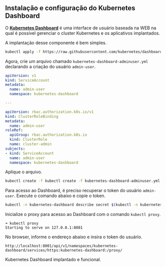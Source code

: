 ## Instalação e configuração do Kubernetes Dashboard

O [**Kubernetes Dashboard**](https://kubernetes.io/docs/tasks/access-application-cluster/web-ui-dashboard/) é uma interface de usuário baseada na WEB na qual é possível gerenciar o cluster Kubernetes e os aplicativos implantados.

A implantação desse componente é bem simples.

```bash
kubectl apply -f https://raw.githubusercontent.com/kubernetes/dashboard/v2.0.4/aio/deploy/recommended.yaml
```

Agora, crie um arquivo chamado ```kubernetes-dashboard-adminuser.yml``` declarando a criação do usuário ```admin-user```.

```yaml
apiVersion: v1
kind: ServiceAccount
metadata:
  name: admin-user
  namespace: kubernetes-dashboard

---

apiVersion: rbac.authorization.k8s.io/v1
kind: ClusterRoleBinding
metadata:
  name: admin-user
roleRef:
  apiGroup: rbac.authorization.k8s.io
  kind: ClusterRole
  name: cluster-admin
subjects:
- kind: ServiceAccount
  name: admin-user
  namespace: kubernetes-dashboard
```

Aplique o arquivo.

```bash
kubectl create -f kubectl create -f kubernetes-dashboard-adminuser.yml
```

Para acesso ao Dashboard, é preciso recuperar o token do usuário ```admin-user```. Execute o comando abaixo e copie o token.

```bash
kubectl -n kubernetes-dashboard describe secret $(kubectl -n kubernetes-dashboard get secret | grep admin-user | awk '{print $1}')
```

Inicialize o proxy para acesso ao Dashboard com o comando ```kubectl proxy```.

```
➜ kubectl proxy                                                                                                                     
Starting to serve on 127.0.0.1:8001
```

No browser, informe o endereço abaixo e insira o token do usuário.
```
http://localhost:8001/api/v1/namespaces/kubernetes-dashboard/services/https:kubernetes-dashboard:/proxy/
```

Kubernetes Dashboard implantado e funcional.